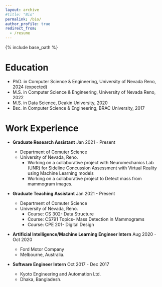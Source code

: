 ```yaml
---
layout: archive
#title: "Bio"
permalink: /bio/
author_profile: true
redirect_from:
  - /resume
---
```


{% include base_path %}

Education
======
* PhD. in Computer Science & Engineering, University of Nevada Reno, 2024 (expected)
* M.S. in Computer Science & Engineering, University of Nevada Reno, 2022
* M.S. in Data Science, Deakin University, 2020
* Bsc. in Computer Science & Engineering, BRAC University, 2017

Work Experience
======

* **Graduate Research Assistant** Jan 2021 - Present
  * Department of Comuter Science 
  * University of Nevada, Reno.
    * Working on a collaborative project with Neuromechanics Lab (UNR) for Sideline Concussion Assessment with Virtual Reality using Machine Learning models
    * Working on a collaborative project to Detect mass from mammogram images.

* **Graduate Teaching Assistant** Jan 2021 - Present
  * Department of Comuter Science 
  * University of Nevada, Reno.
    * Course: CS 302- Data Structure
    * Course: CS791 Topics- Mass Detection in Mammograms
    * Course: CPE 201- Digital Design
    

* **Artificial Intelligence/Machine Learning Engineer Intern** Aug 2020 - Oct 2020
  * Ford Motor Company
  * Melbourne, Australia.

* **Software Engineer Intern** Oct 2017 - Dec 2017
  * Kyoto Engineering and Automation Ltd.
  * Dhaka, Bangladesh.

<!---

Online Certificates
=====
  * [Deep Learning Specialization,](https://www.coursera.org/account/accomplishments/specialization/NM9SMAJW9USM) deeplearning.ai
  * [Introduction to Data Science,](https://www.coursera.org/account/accomplishments/verify/XYQ25BJD9PA6) University of Michigan
  * [Applied Machine Learning in Python,](https://www.coursera.org/account/accomplishments/verify/LS77LUGT2WBK) University of Michigan


Voluntary Academic Duties
======
* **Reviewer**
  * IEEE Transaction on Medical Imaging
  * Medical Physics
  * Translational Vision Science & Technology
  * Biomedical Optics Express
  * 32nd British Machine Vision Virtual Conference (BMVC 2021)
  * Winter Conference on  Applications of Computer Vision (WACV 2022)
  * Winter Conference on  Applications of Computer Vision (WACV 2021)
  * 31st British Machine Vision Virtual Conference (BMVC 2020)

* **External Reviewer**
  * Sensors
  * International Conference on Robotics and Automation (ICRA 2019)

* **Mentor** June 2020 - August 2020
  * Research & Engineering Apprenticeship Program
  * US Army Educational Outreach Program.

* **Student Orgranizer**
  * 14th International Symposium on Visual Computing (ISVC) 2019

Countries visited (World)
===================
<iframe src="https://www.google.com/maps/d/embed?mid=14QlaGA9XWxLp-_7S_NxesmRvouCKec2g" width="640" height="480"></iframe>

States visited (Inside USA)
=====================
<iframe src="https://www.google.com/maps/d/embed?mid=1n_JHvjW-8TZIGU1UFSMssBHt0zeGC13n" width="640" height="480"></iframe>
-->
